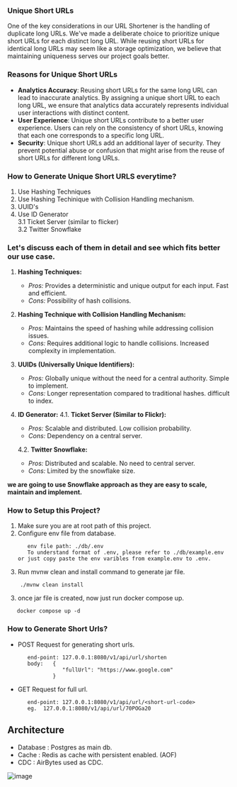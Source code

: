 ### **Unique Short URLs**
One of the key considerations in our URL Shortener is the handling of duplicate long URLs. We've made a deliberate choice to prioritize unique short URLs for each distinct long URL. While reusing short URLs for identical long URLs may seem like a storage optimization, we believe that maintaining uniqueness serves our project goals better.

### **Reasons for Unique Short URLs**  
- **Analytics Accuracy**: Reusing short URLs for the same long URL can lead to inaccurate analytics. By assigning a unique short URL to each long URL, we ensure that analytics data accurately represents individual user interactions with distinct content.  
- **User Experience**: Unique short URLs contribute to a better user experience. Users can rely on the consistency of short URLs, knowing that each one corresponds to a specific long URL.  
- **Security**: Unique short URLs add an additional layer of security. They prevent potential abuse or confusion that might arise from the reuse of short URLs for different long URLs.

### How to Generate Unique Short URLS everytime?
1. Use Hashing Techniques
2. Use Hashing Techinique with Collision Handling mechanism.
3. UUID's
4. Use ID Generator  
   3.1 Ticket Server (similar to flicker)  
   3.2 Twitter Snowflake

### Let's discuss each of them in detail and see which fits better our use case.   
1. **Hashing Techniques:**
   - *Pros:* Provides a deterministic and unique output for each input. Fast and efficient.
   - *Cons:* Possibility of hash collisions.

2. **Hashing Technique with Collision Handling Mechanism:**
   - *Pros:* Maintains the speed of hashing while addressing collision issues.
   - *Cons:* Requires additional logic to handle collisions. Increased complexity in implementation.

3. **UUIDs (Universally Unique Identifiers):**
   - *Pros:* Globally unique without the need for a central authority. Simple to implement.
   - *Cons:* Longer representation compared to traditional hashes. difficult to index.

4. **ID Generator:**
   4.1. **Ticket Server (Similar to Flickr):**
      - *Pros:* Scalable and distributed. Low collision probability.
      - *Cons:* Dependency on a central server.

   4.2. **Twitter Snowflake:**
      - *Pros:* Distributed and scalable. No need to central server.
      - *Cons:* Limited by the snowflake size.
  
  **we are going to use Snowflake approach as they are easy to scale, maintain and implement.**

### How to Setup this Project?
1. Make sure you are at root path of this project.
2. Configure env file from database.
   ```
      env file path: ./db/.env
      To understand format of .env, please refer to ./db/example.env or just copy paste the env varibles from example.env to .env.
   ```
4. Run mvnw clean and install command to generate jar file.
```
    ./mvnw clean install
```
3. once jar file is created, now just run docker compose up.
```
   docker compose up -d
```

### How to Generate Short Urls?
- POST Request for generating short urls.
  
  ```
     end-point: 127.0.0.1:8080/v1/api/url/shorten
     body:   {
                "fullUrl": "https://www.google.com"
             }
  ```
- GET Request for full url.

   ```
      end-point: 127.0.0.1:8080/v1/api/url/<short-url-code>
      eg.  127.0.0.1:8080/v1/api/url/70POGa20
   ```
## Architecture

- Database : Postgres as main db.
- Cache : Redis as cache with persistent enabled. (AOF)
- CDC : AirBytes used as CDC.

![image](https://github.com/ranjitmahadik/url-shortener/assets/43403528/691620d7-195b-4ff7-962b-0a006c4506ea)
